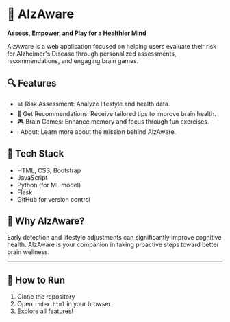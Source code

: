 # 🧠 AlzAware

**Assess, Empower, and Play for a Healthier Mind**

AlzAware is a web application focused on helping users evaluate their risk for Alzheimer's Disease through personalized assessments, recommendations, and engaging brain games.

## 🔍 Features
- 📊 Risk Assessment: Analyze lifestyle and health data.
- 📝 Get Recommendations: Receive tailored tips to improve brain health.
- 🎮 Brain Games: Enhance memory and focus through fun exercises.
- ℹ️ About: Learn more about the mission behind AlzAware.

## 🚀 Tech Stack
- HTML, CSS, Bootstrap
- JavaScript
- Python (for ML model)
- Flask
- GitHub for version control

## 🧠 Why AlzAware?
Early detection and lifestyle adjustments can significantly improve cognitive health. AlzAware is your companion in taking proactive steps toward better brain wellness.

---

## 📂 How to Run
1. Clone the repository
2. Open `index.html` in your browser
3. Explore all features!
